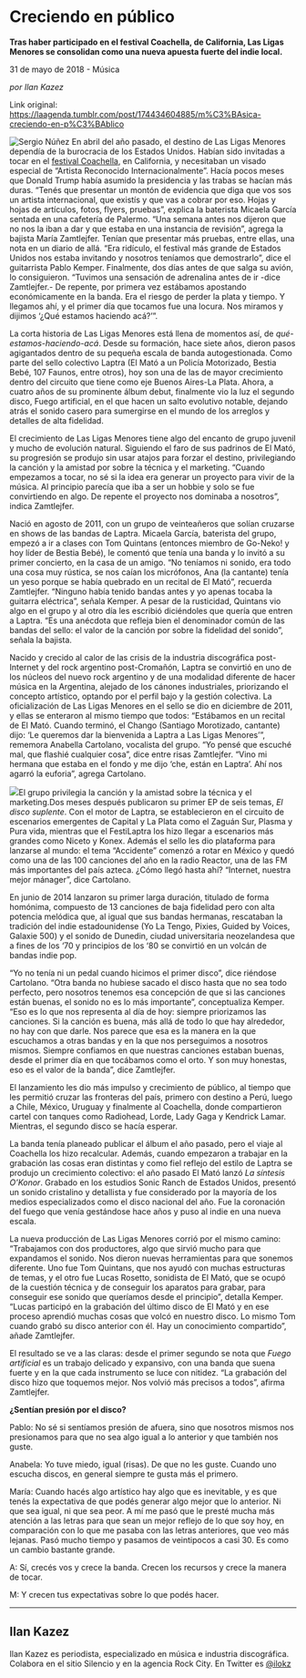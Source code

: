 # Creciendo en público

**Tras haber participado en el festival Coachella, de California, Las Ligas Menores se consolidan como una nueva apuesta fuerte del indie local.**

31 de mayo de 2018 - Música

_por Ilan Kazez_

Link original: https://laagenda.tumblr.com/post/174434604885/m%C3%BAsica-creciendo-en-p%C3%BAblico

![Sergio Núñez](https://64.media.tumblr.com/b1fbf3e27f5a0fee0cd311da2bcbe557/tumblr_inline_p9nrwgq1jE1t6q87u_500.jpg)
En abril del año pasado, el destino de Las Ligas Menores dependía de la burocracia de los Estados Unidos. Habían sido invitadas a tocar en el [festival Coachella](https://www.youtube.com/watch?v=q-kNV6qGdMQ), en California, y necesitaban un visado especial de “Artista Reconocido Internacionalmente”. Hacía pocos meses que Donald Trump había asumido la presidencia y las trabas se hacían más duras. “Tenés que presentar un montón de evidencia que diga que vos sos un artista internacional, que existís y que vas a cobrar por eso. Hojas y hojas de artículos, fotos, flyers, pruebas”, explica la baterista Micaela García sentada en una cafetería de Palermo. “Una semana antes nos dijeron que no nos la iban a dar y que estaba en una instancia de revisión”, agrega la bajista María Zamtlejfer. Tenían que presentar más pruebas, entre ellas, una nota en un diario de allá. “Era ridículo, el festival más grande de Estados Unidos nos estaba invitando y nosotros teníamos que demostrarlo”, dice el guitarrista Pablo Kemper. Finalmente, dos días antes de que salga su avión, lo consiguieron. “Tuvimos una sensación de adrenalina antes de ir -dice Zamtlejfer.- De repente, por primera vez estábamos apostando económicamente en la banda. Era el riesgo de perder la plata y tiempo. Y llegamos ahí, y el primer día que tocamos fue una locura. Nos miramos y dijimos ‘¿Qué estamos haciendo acá?’”. 

La corta historia de Las Ligas Menores está llena de momentos así, de *qué-estamos-haciendo-acá*. Desde su formación, hace siete años, dieron pasos agigantados dentro de su pequeña escala de banda autogestionada. Como parte del sello colectivo Laptra (El Mató a un Policía Motorizado, Bestia Bebé, 107 Faunos, entre otros), hoy son una de las de mayor crecimiento dentro del circuito que tiene como eje Buenos Aires-La Plata. Ahora, a cuatro años de su prominente álbum debut, finalmente vio la luz el segundo disco, Fuego artificial, en el que hacen un salto evolutivo notable, dejando atrás el sonido casero para sumergirse en el mundo de los arreglos y detalles de alta fidelidad. 

El crecimiento de Las Ligas Menores tiene algo del encanto de grupo juvenil y mucho de evolución natural. Siguiendo el faro de sus padrinos de El Mató, su progresión se produjo sin usar atajos para forzar el destino, privilegiando la canción y la amistad por sobre la técnica y el marketing. “Cuando empezamos a tocar, no sé si la idea era generar un proyecto para vivir de la música. Al principio parecía que iba a ser un hobbie y solo se fue convirtiendo en algo. De repente el proyecto nos dominaba a nosotros”, indica Zamtlejfer. 

Nació en agosto de 2011, con un grupo de veinteañeros que solían cruzarse en shows de las bandas de Laptra. Micaela García, baterista del grupo, empezó a ir a clases con Tom Quintans (entonces miembro de Go-Neko! y hoy líder de Bestia Bebé), le comentó que tenía una banda y lo invitó a su primer concierto, en la casa de un amigo. “No teníamos ni sonido, era todo una cosa muy rústica, se nos caían los micrófonos, Ana (la cantante) tenía un yeso porque se había quebrado en un recital de El Mató”, recuerda Zamtlejfer. “Ninguno había tenido bandas antes y yo apenas tocaba la guitarra eléctrica”, señala Kemper. A pesar de la rusticidad, Quintans vio algo en el grupo y al otro día les escribió diciéndoles que quería que entren a Laptra. “Es una anécdota que refleja bien el denominador común de las bandas del sello: el valor de la canción por sobre la fidelidad del sonido”, señala la bajista. 

Nacido y crecido al calor de las crisis de la industria discográfica post-Internet y del rock argentino post-Cromañón, Laptra se convirtió en uno de los núcleos del nuevo rock argentino y de una modalidad diferente de hacer música en la Argentina, alejado de los cánones industriales, priorizando el concepto artístico, optando por el perfil bajo y la gestión colectiva. La oficialización de Las Ligas Menores en el sello se dio en diciembre de 2011, y ellas se enteraron al mismo tiempo que todos: “Estábamos en un recital de El Mató. Cuando terminó, el Chango (Santiago Morotizado, cantante) dijo: ‘Le queremos dar la bienvenida a Laptra a Las Ligas Menores’”, rememora Anabella Cartolano, vocalista del grupo. “Yo pensé que escuché mal, que flashié cualquier cosa”, dice entre risas Zamtlejfer. “Vino mi hermana que estaba en el fondo y me dijo ‘che, están en Laptra’. Ahí nos agarró la euforia”, agrega Cartolano. 

![](https://64.media.tumblr.com/db493dd6383aa7f2ca369294f72fb9e1/tumblr_inline_p9mgtq3xdq1t6q87u_500.png)El grupo privilegia la canción y la amistad sobre la técnica y el marketing.Dos meses después publicaron su primer EP de seis temas, *El disco suplente*. Con el motor de Laptra, se establecieron en el circuito de escenarios emergentes de Capital y La Plata como el Zaguán Sur, Plasma y Pura vida, mientras que el FestiLaptra los hizo llegar a escenarios más grandes como Niceto y Konex. Además el sello les dio plataforma para lanzarse al mundo: el tema “Accidente” comenzó a rotar en México y quedó como una de las 100 canciones del año en la radio Reactor, una de las FM más importantes del país azteca. ¿Cómo llegó hasta ahí? “Internet, nuestra mejor mánager”, dice Cartolano. 

En junio de 2014 lanzaron su primer larga duración, titulado de forma homónima, compuesto de 13 canciones de baja fidelidad pero con alta potencia melódica que, al igual que sus bandas hermanas, rescataban la tradición del indie estadounidense (Yo La Tengo, Pixies, Guided by Voices, Galaxie 500) y el sonido de Dunedin, ciudad universitaria neozelandesa que a fines de los ‘70 y principios de los ‘80 se convirtió en un volcán de bandas indie pop. 

“Yo no tenía ni un pedal cuando hicimos el primer disco”, dice riéndose Cartolano. “Otra banda no hubiese sacado el disco hasta que no sea todo perfecto, pero nosotros tenemos esa concepción de que si las canciones están buenas, el sonido no es lo más importante”, conceptualiza Kemper. “Eso es lo que nos representa al día de hoy: siempre priorizamos las canciones. Si la canción es buena, más allá de todo lo que hay alrededor, no hay con que darle. Nos parece que esa es la manera en la que escuchamos a otras bandas y en la que nos perseguimos a nosotros mismos. Siempre confiamos en que nuestras canciones estaban buenas, desde el primer día en que tocábamos como el orto. Y son muy honestas, eso es el valor de la banda”, dice Zamtlejfer. 

El lanzamiento les dio más impulso y crecimiento de público, al tiempo que les permitió cruzar las fronteras del país, primero con destino a Perú, luego a Chile, México, Uruguay y finalmente al Coachella, donde compartieron cartel con tanques como Radiohead, Lorde, Lady Gaga y Kendrick Lamar. Mientras, el segundo disco se hacía esperar. 

La banda tenía planeado publicar el álbum el año pasado, pero el viaje al Coachella los hizo recalcular. Además, cuando empezaron a trabajar en la grabación las cosas eran distintas y como fiel reflejo del estilo de Laptra se produjo un crecimiento colectivo: el año pasado El Mató lanzó *La síntesis O’Konor*. Grabado en los estudios Sonic Ranch de Estados Unidos, presentó un sonido cristalino y detallista y fue considerado por la mayoría de los medios especializados como el disco nacional del año. Fue la coronación del fuego que venía gestándose hace años y puso al indie en una nueva escala. 

La nueva producción de Las Ligas Menores corrió por el mismo camino: “Trabajamos con dos productores, algo que sirvió mucho para que expandamos el sonido. Nos dieron nuevas herramientas para que sonemos diferente. Uno fue Tom Quintans, que nos ayudó con muchas estructuras de temas, y el otro fue Lucas Rosetto, sonidista de El Mató, que se ocupó de la cuestión técnica y de conseguir los aparatos para grabar, para conseguir ese sonido que queríamos desde el principio”, detalla Kemper. “Lucas participó en la grabación del último disco de El Mató y en ese proceso aprendió muchas cosas que volcó en nuestro disco. Lo mismo Tom cuando grabó su disco anterior con él. Hay un conocimiento compartido”, añade Zamtlejfer. 

El resultado se ve a las claras: desde el primer segundo se nota que *Fuego artificial* es un trabajo delicado y expansivo, con una banda que suena fuerte y en la que cada instrumento se luce con nitidez. “La grabación del disco hizo que toquemos mejor. Nos volvió más precisos a todos”, afirma Zamtlejfer. 

**¿Sentían presión por el disco?**

Pablo: No sé si sentíamos presión de afuera, sino que nosotros mismos nos presionamos para que no sea algo igual a lo anterior y que también nos guste. 

Anabela: Yo tuve miedo, igual (risas). De que no les guste. Cuando uno escucha discos, en general siempre te gusta más el primero.

María: Cuando hacés algo artístico hay algo que es inevitable, y es que tenés la expectativa de que podés generar algo mejor que lo anterior. Ni que sea igual, ni que sea peor. A mí me pasó que le presté mucha más atención a las letras para que sean un mejor reflejo de lo que soy hoy, en comparación con lo que me pasaba con las letras anteriores, que veo más lejanas. Pasó mucho tiempo y pasamos de veintipocos a casi 30. Es como un cambio bastante grande.

A: Sí, crecés vos y crece la banda. Crecen los recursos y crece la manera de tocar.

M: Y crecen tus expectativas sobre lo que podés hacer.

  




---

Ilan Kazez
----------

 Ilan Kazez es periodista, especializado en música e industria discográfica. Colabora en el sitio Silencio y en la agencia Rock City. En Twitter es [@ilokz](https://twitter.com/ilokz?lang=es) 

